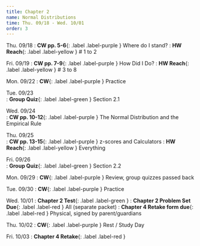 ```yaml
---
title: Chapter 2
name: Normal Distributions
time: Thu. 09/18 - Wed. 10/01
order: 3
---
```


Thu. 09/18
: **CW pp. 5-6**{: .label .label-purple } Where do I stand?
: **HW Reach**{: .label .label-yellow } # 1 to 2

Fri. 09/19
: **CW pp. 7-9**{: .label .label-purple } How Did I Do?
: **HW Reach**{: .label .label-yellow } # 3 to 8

Mon. 09/22
: **CW**{: .label .label-purple } Practice

Tue. 09/23	
: **Group Quiz**{: .label .label-green } Section 2.1

Wed. 09/24	
: **CW pp. 10-12**{: .label .label-purple } The Normal Distribution and the Empirical Rule

Thu. 09/25	
: **CW pp. 13-15**{: .label .label-purple } z-scores and Calculators
: **HW Reach**{: .label .label-yellow } Everything

Fri. 09/26	
: **Group Quiz**{: .label .label-green } Section 2.2

Mon. 09/29
: **CW**{: .label .label-purple } Review, group quizzes passed back

Tue. 09/30
: **CW**{: .label .label-purple } Practice

Wed. 10/01
: **Chapter 2 Test**{: .label .label-green }
: **Chapter 2 Problem Set Due**{: .label .label-red } All (separate packet)
: **Chapter 4 Retake form due**{: .label .label-red } Physical, signed by parent/guardians

Thu. 10/02
: **CW**{: .label .label-purple } Rest / Study Day

Fri. 10/03
: **Chapter 4 Retake**{: .label .label-red }

